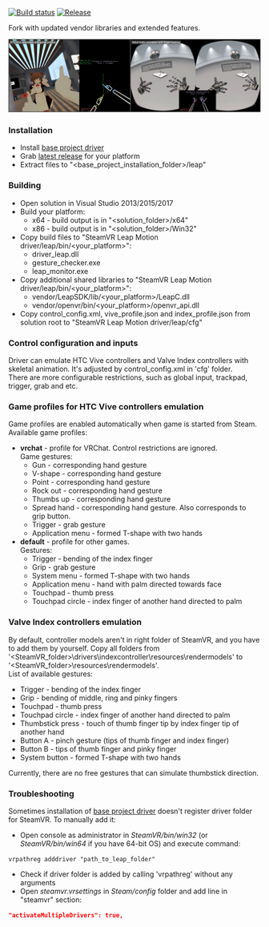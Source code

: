 [![Build status](https://ci.appveyor.com/api/projects/status/2pc49d2hpt2hx944?svg=true)](https://ci.appveyor.com/project/SDraw/driver-leap) [![Release](http://img.shields.io/github/release/SDraw/driver_leap.svg)](../../releases/latest)

Fork with updated vendor libraries and extended features.

[![](./.github/repository_img.png)](https://www.youtube.com/playlist?list=PLiEPsxTlqsDk5GKcgsmeDQNRs7KV8lI-s)
  
### Installation
* Install [base project driver](https://github.com/cbuchner1/driver_leap)
* Grab [latest release](../../releases/latest) for your platform
* Extract files to "<base_project_installation_folder>/leap"

### Building
* Open solution in Visual Studio 2013/2015/2017
* Build your platform:
  * x64 - build output is in "<solution_folder>/x64"
  * x86 - build output is in "<solution_folder>/Win32"
* Copy build files to "SteamVR Leap Motion driver/leap/bin/<your_platform>":
  * driver_leap.dll
  * gesture_checker.exe
  * leap_monitor.exe
* Copy additional shared libraries to "SteamVR Leap Motion driver/leap/bin/<your_platform>":
  * vendor/LeapSDK/lib/<your_platform>/LeapC.dll
  * vendor/openvr/bin/<your_platform>/openvr_api.dll
* Copy control_config.xml, vive_profile.json and index_profile.json from solution root to "SteamVR Leap Motion driver/leap/cfg"
  
### Control configuration and inputs
Driver can emulate HTC Vive controllers and Valve Index controllers with skeletal animation. It's adjusted by control_config.xml in 'cfg' folder.  
There are more configurable restrictions, such as global input, trackpad, trigger, grab and etc.

### Game profiles for HTC Vive controllers emulation
Game profiles are enabled automatically when game is started from Steam.
Available game profiles:
  * **vrchat** - profile for VRChat. Control restrictions are ignored.  
  Game gestures:
    * Gun - corresponding hand gesture
    * V-shape - corresponding hand gesture
    * Point - corresponding hand gesture
    * Rock out - corresponding hand gesture
    * Thumbs up - corresponding hand gesture
    * Spread hand - corresponding hand gesture. Also corresponds to grip button.
    * Trigger - grab gesture
    * Application menu - formed T-shape with two hands
  * **default** - profile for other games.  
  Gestures:
    * Trigger - bending of the index finger
    * Grip - grab gesture
    * System menu - formed T-shape with two hands
    * Application menu - hand with palm directed towards face
    * Touchpad - thumb press
    * Touchpad circle - index finger of another hand directed to palm
    
### Valve Index controllers emulation
By default, controller models aren't in right folder of SteamVR, and you have to add them by yourself.
Copy all folders from '<SteamVR_folder>\drivers\indexcontroller\resources\rendermodels' to '<SteamVR_folder>\resources\rendermodels'.  
List of available gestures:
* Trigger - bending of the index finger
* Grip - bending of middle, ring and pinky fingers
* Touchpad - thumb press
* Touchpad circle - index finger of another hand directed to palm
* Thumbstick press - touch of thumb finger tip by index finger tip of another hand
* Button A - pinch gesture (tips of thumb finger and index finger)
* Button B - tips of thumb finger and pinky finger
* System button - formed T-shape with two hands

Currently, there are no free gestures that can simulate thumbstick direction.

### Troubleshooting
Sometimes installation of [base project driver](https://github.com/cbuchner1/driver_leap) doesn't register driver folder for SteamVR. To manually add it:
* Open console as administrator in *SteamVR/bin/win32* (or *SteamVR/bin/win64* if you have 64-bit OS) and execute command:
```
vrpathreg adddriver "path_to_leap_folder"
```
* Check if driver folder is added by calling 'vrpathreg' without any arguments
* Open *steamvr.vrsettings* in *Steam/config* folder and add line in "steamvr" section:
```JSON
"activateMultipleDrivers": true,
```
